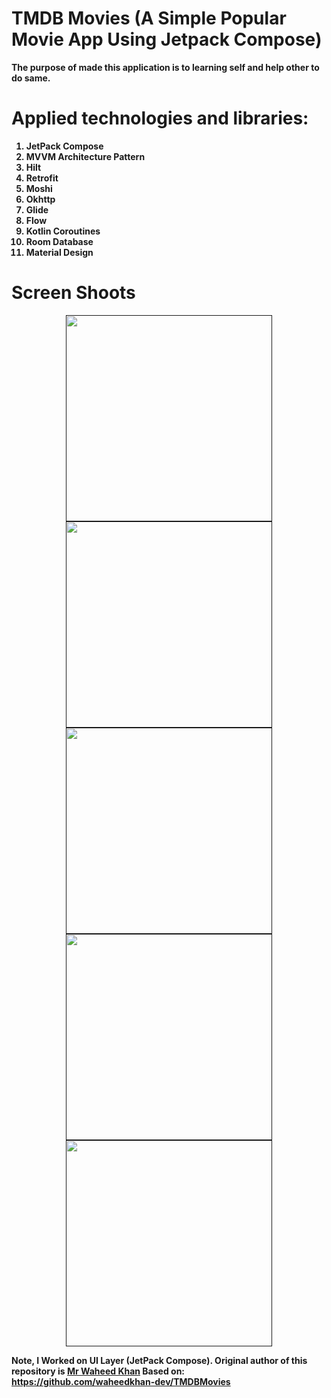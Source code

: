 # TMDB Movies (A Simple Popular Movie App Using <b>Jetpack Compose<b/>)

The purpose of made this application is to learning self and help other to do same.

# Applied technologies and libraries:
1) JetPack Compose
2) MVVM Architecture Pattern
3) Hilt
4) Retrofit 
5) Moshi
6) Okhttp
7) Glide
8) Flow
9) Kotlin Coroutines
10) Room Database
11) Material Design
 
# Screen Shoots

<div align="center">
   <a target="_blank" rel="noopener noreferrer" href="">
     <img src="https://user-images.githubusercontent.com/55230825/148532557-afdedd38-9522-4231-8aab-fe3d31d3e4ce.jpg" width="330" style="max-width: 100%;"></a>
   <a target="_blank" rel="noopener noreferrer" href="">
     <img src="https://user-images.githubusercontent.com/55230825/148532591-38f289b5-bc29-436f-a2e1-f06fa80fca1e.jpg" width="330" style="max-width: 100%;"></a>
  <a target="_blank" rel="noopener noreferrer" href="">
     <img src="https://user-images.githubusercontent.com/55230825/148532602-14649200-b2e2-4cb6-9a3a-18309651ccf7.jpg" width="330" style="max-width: 100%;"></a>
   <a target="_blank" rel="noopener noreferrer" href="">
     <img src="https://user-images.githubusercontent.com/55230825/148532620-37898203-bd55-497a-929f-42c5ea40cb41.jpg" width="330" style="max-width: 100%;"></a>
  <a target="_blank" rel="noopener noreferrer" href="">
     <img src="https://user-images.githubusercontent.com/55230825/148532620-37898203-bd55-497a-929f-42c5ea40cb41.jpg" width="330" style="max-width: 100%;"></a>
  </div>
  
  
  
Note, I Worked on UI Layer (JetPack Compose). Original author of this repository is [Mr Waheed Khan](https://github.com/waheedkhan-dev)  Based on: https://github.com/waheedkhan-dev/TMDBMovies
